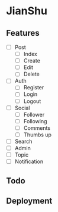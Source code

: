 # JianShu
## Features
- [ ] Post
    - [ ] Index
    - [ ] Create
    - [ ] Edit
    - [ ] Delete
- [ ] Auth
    - [ ] Register
    - [ ] Login
    - [ ] Logout
- [ ] Social
    - [ ] Follower
    - [ ] Following
    - [ ] Comments
    - [ ] Thumbs up
- [ ] Search
- [ ] Admin
- [ ] Topic
- [ ] Notification
## Todo
## Deployment
